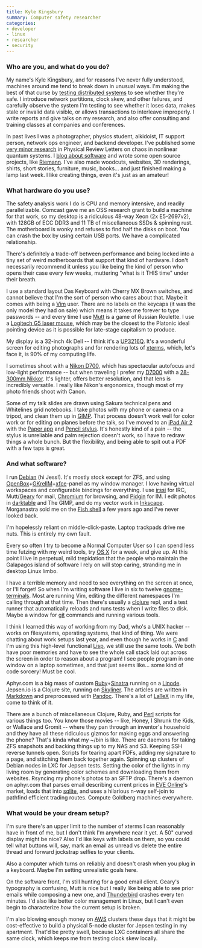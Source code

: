 ```yaml
---
title: Kyle Kingsbury
summary: Computer safety researcher
categories:
- developer
- linux
- researcher
- security
---
```


### Who are you, and what do you do?

My name's Kyle Kingsbury, and for reasons I've never fully understood, machines around me tend to break down in unusual ways. I'm making the best of that curse by [testing distributed systems](https://jepsen.io/ "Kyle's computer safety research company.") to see whether they're safe. I introduce network partitions, clock skew, and other failures, and carefully observe the system I'm testing to see whether it loses data, makes stale or invalid data visible, or allows transactions to interleave improperly. I write reports and give talks on my research, and also offer consulting and training classes at companies and conferences.

In past lives I was a photographer, physics student, aikidoist, IT support person, network ops engineer, and backend developer. I've published some [very minor research](https://arxiv.org/abs/0903.3931 "Kyle's chaos research paper.") in Physical Review Letters on chaos in nonlinear quantum systems. I [blog about software](https://aphyr.com/ "Kyle's personal website.") and wrote some open source projects, like [Riemann][]. I've also made woodcuts, websites, 3D renderings, shirts, short stories, furniture, music, books... and just finished making a lamp last week. I like creating things, even it's just as an amateur!

### What hardware do you use?

The safety analysis work I do is CPU and memory intensive, and readily parallelizable. Comcast gave me an OSS research grant to build a machine for that work, so my desktop is a ridiculous 48-way Xeon (2x E5-2697v2), with 128GB of ECC DDR3 and 11 TB of miscellaneous SSDs & spinning rust. The motherboard is wonky and refuses to find half the disks on boot. You can crash the box by using certain USB ports. We have a complicated relationship.

There's definitely a trade-off between performance and being locked into a tiny set of weird motherboards that support that kind of hardware. I don't necessarily recommend it unless you like being the kind of person who opens their case every few weeks, muttering "what is it THIS time" under their breath.

I use a standard layout Das Keyboard with Cherry MX Brown switches, and cannot believe that I'm the sort of person who cares about that. Maybe it comes with being a [Vim][] user. There are no labels on the keycaps (it was the only model they had on sale) which means it takes me forever to type passwords -- and every time I use [Mutt][] is a game of Russian Roulette. I use a [Logitech G5 laser mouse][g5-laser-mouse], which may be the closest to the Platonic ideal pointing device as it is possible for late-stage capitalism to produce.

My display is a 32-inch 4k Dell -- I think it's a [UP3216Q][ultrasharp-4k-up3216q]. It's a wonderful screen for editing photographs and for rendering lots of [xterms][xterm], which, let's face it, is 90% of my computing life.

I sometimes shoot with a [Nikon D700][d700], which has spectacular autofocus and low-light performance -- but when traveling I prefer my [D7000][] with a [28-300mm Nikkor][af-s-nikkor-28-300mm-f3.5-5.6g-ed-vr]. It's lighter, offers better resolution, and that lens is incredibly versatile. I really like Nikon's ergonomics, though most of my photo friends shoot with Canon.

Some of my talk slides are drawn using Sakura technical pens and Whitelines grid notebooks. I take photos with my phone or camera on a tripod, and clean them up in [GIMP][]. That process doesn't work well for color work or for editing on planes before the talk, so I've moved to an [iPad Air 2][ipad-air-2] with the [Paper app][paper-ios] and [Pencil stylus][pencil]. It's honestly kind of a pain -- the stylus is unreliable and palm rejection doesn't work, so I have to redraw things a whole bunch. But the flexibility, and being able to spit out a PDF with a few taps is great.

### And what software?

I run [Debian][] (hi Jess!). It's mostly stock except for ZFS, and using [OpenBox][]+[GKrellM][]+[xfce][]-panel as my window manager. I love having virtual workspaces and configurable bindings for everything. I use [irssi][] for IRC, Mutt/[Geary][] for mail, [Chromium][] for browsing, and [Pidgin][] for IM. I edit photos in [darktable][] and The GIMP, and do my vector work in [Inkscape][]. Morganastra sold me on the [Fish shell][fish] a few years ago and I've never looked back.

I'm hopelessly reliant on middle-click-paste. Laptop trackpads drive me nuts. This is entirely my own fault.

Every so often I try to become a Normal Computer User so I can spend less time futzing with my weird tools, try [OS X][macos] for a week, and give up. At this point I live in perpetual, mild trepidation that the people who maintain the Galapagos island of software I rely on will stop caring, stranding me in desktop Linux limbo.

I have a terrible memory and need to see everything on the screen at once, or I'll forget! So when I'm writing software I live in six to twelve [gnome-terminals][gnome-terminal]. Most are running Vim, editing the different namespaces I'm calling through at that time. Then there's usually a [clojure][] repl, and a test runner that automatically reloads and runs tests when I write files to disk. Maybe a window for [git][] commands and running various tools.

I think I learned this way of working from my Dad, who's a UNIX hacker -- works on filesystems, operating systems, that kind of thing. We were chatting about work setups last year, and even though he works in [C][] and I'm using this high-level functional [Lisp][], we still use the same tools. We both have poor memories and have to see the whole call stack laid out across the screen in order to reason about a program! I see people program in one window on a laptop sometimes, and that just seems like... some kind of code sorcery! Must be cool.

Aphyr.com is a big mass of custom [Ruby][]+[Sinatra][] running on a [Linode][]. Jepsen.io is a Clojure site, running on [Skyliner][]. The articles are written in [Markdown][] and preprocessed with [Pandoc][]. There's a lot of [LaTeX][] in my life, come to think of it.

There are a bunch of miscellaneous Clojure, Ruby, and [Perl][] scripts for various things too. You know those movies -- like, Honey, I Shrunk the Kids, or Wallace and Gromit -- where they pan through an inventor's household and they have all these ridiculous gizmos for making eggs and answering the phone? That's kinda what my ~/bin is like. There are daemons for taking ZFS snapshots and backing things up to my NAS and S3. Keeping SSH reverse tunnels open. Scripts for tearing apart PDFs, adding my signature to a page, and stitching them back together again. Spinning up clusters of Debian nodes in LXC for Jepsen tests. Setting the color of the lights in my living room by generating color schemes and downloading them from websites. Rsyncing my phone's photos to an SFTP drop. There's a daemon on aphyr.com that parses email describing current prices in [EVE Online][eve-online]'s market, loads that into [sqlite][], and uses a hilarious n-way self-join to pathfind efficient trading routes. Compute Goldberg machines everywhere.

### What would be your dream setup?

I'm sure there's an upper limit to the number of xterms I can reasonably have in front of me, but I don't think I'm anywhere near it yet. A 50" curved display might be nice? Also I'd like keys with labels on them, so you could tell what buttons will, say, mark an email as unread vs delete the entire thread and forward jockstrap selfies to your clients.

Also a computer which turns on reliably and doesn't crash when you plug in a keyboard. Maybe I'm setting unrealistic goals here.

On the software front, I'm still hunting for a good email client. Geary's typography is confusing, Mutt is nice but I really like being able to see prior emails while composing a new one, and [Thunderbird][] crashes every ten minutes. I'd also like better color management in Linux, but I can't even begin to characterize *how* the current setup is broken.

I'm also blowing enough money on [AWS][] clusters these days that it might be cost-effective to build a physical 5-node cluster for Jepsen testing in my apartment. That'd be pretty swell, because LXC containers all share the same clock, which keeps me from testing clock skew locally.

[af-s-nikkor-28-300mm-f3.5-5.6g-ed-vr]: https://www.nikonusa.com/en/Nikon-Products/Product/Camera-Lenses/AF-S-NIKKOR-28-300mm-f%252F3.5-5.6G-ED-VR.html "A zoom lens."
[d700]: https://www.nikonusa.com/en/Nikon-Products/Product-Archive/Digital-SLR-Cameras/25444/D700.html "A 12.1 megapixel DSLR."
[d7000]: https://www.nikonusa.com/en/Nikon-Products/Product/dslr-cameras/25468/D7000.html "A 16.2 megapixel DSLR."
[g5-laser-mouse]: https://www.amazon.com/Logitech-Laser-Mouse-Blue-Black/dp/B000ODN7VM "A mouse"
[ipad-air-2]: https://www.apple.com/ipad-air-2/ "A tablet device."
[pencil]: https://www.fiftythree.com/pencil "An iPad stylus."
[ultrasharp-4k-up3216q]: https://www.amazon.com/Dell-UltraSharp-UP3216Q-Screen-Monitor/dp/B016IBVKNU "A 32 inch LCD monitor."
[aws]: https://aws.amazon.com/ "Amazon's web service platforms."
[c]: https://en.wikipedia.org/wiki/C_(programming_language) "A compiled programming language."
[chromium]: http://www.chromium.org/ "Open-source builds of the Chrome web browser."
[clojure]: https://en.wikipedia.org/wiki/Clojure "A dynamic programming language using the Java Virtual Machine."
[darktable]: https://www.darktable.org/ "An open source photo workflow tool."
[debian]: https://www.debian.org/ "A Linux distribution."
[eve-online]: https://www.eveonline.com/ "A space-based MMO game."
[fish]: http://fishshell.com/ "A command-line shell."
[geary]: https://wiki.gnome.org/Apps/Geary "An email client for GNOME."
[gimp]: https://www.gimp.org/ "An open-source image editor."
[git]: https://git-scm.com/ "A version control system."
[gkrellm]: http://gkrellm.srcbox.net "Linux system monitoring software."
[gnome-terminal]: https://en.wikipedia.org/wiki/GNOME_Terminal "A terminal application."
[inkscape]: https://inkscape.org/en/ "An open-source vector graphics program."
[irssi]: https://irssi.org/ "A CLI irc client."
[latex]: https://www.latex-project.org/ "Typesetting software."
[linode]: https://www.linode.com "A VPS hosting service."
[lisp]: https://en.wikipedia.org/wiki/Lisp_(programming_language) "An old programming language."
[macos]: https://en.wikipedia.org/wiki/MacOS "An operating system for Mac hardware."
[markdown]: https://daringfireball.net/projects/markdown/ "An email-like format for marking up text."
[mutt]: http://www.mutt.org/ "A command-line email client."
[openbox]: http://openbox.org/wiki/Main_Page "A window manager for *nix."
[pandoc]: http://pandoc.org/ "A Markdown document converter."
[paper-ios]: https://www.fiftythree.com/paper "A notebook/drawing app."
[perl]: https://www.perl.org/ "An interpreted scripting language."
[pidgin]: http://www.pidgin.im/ "An open-source multi-protocol chat client."
[riemann]: http://riemann.io/ "A tool for monitoring distributed systems."
[ruby]: https://www.ruby-lang.org/en/ "An interpreted scripting language."
[sinatra]: http://www.sinatrarb.com "A lightweight Ruby web framework."
[skyliner]: https://www.skyliner.io/ "An AWS deployment service."
[sqlite]: http://www.sqlite.org/ "A self-contained database engine."
[thunderbird]: https://www.mozilla.org/en-US/thunderbird/ "An open-source cross-platform mail client."
[vim]: https://www.vim.org/ "A command-line text editor."
[xfce]: https://www.xfce.org/ "A lightweight UNIX-like desktop environment."
[xterm]: https://en.wikipedia.org/wiki/Xterm "Terminal software for the X Window System."
